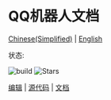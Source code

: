 # QQ机器人文档
[Chinese(Simplified)](README.md) | [English](README-EN.md)

状态:

![build](https://img.shields.io/github/actions/workflow/status/QGAB-Team/qq-bot-doc/blank.yml) ![Stars](https://img.shields.io/github/stars/QGAB-Team/qq-bot-doc?style=social)

[编辑](docs) | [源代码](https://github.com/QGAB-Team/qq-group-admin-bot) | [文档](qgab.haoming9245.top)

